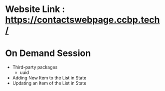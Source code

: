 # Website Link : https://contactswebpage.ccbp.tech/

# On Demand Session

- Third-party packages
  - uuid
- Adding New Item to the List in State
- Updating an Item of the List in State
